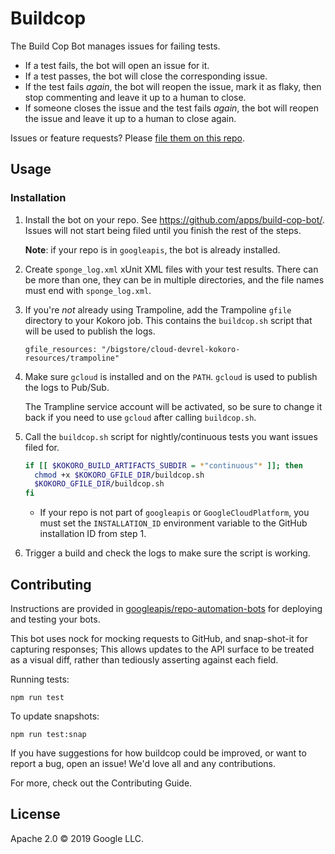 # Buildcop

The Build Cop Bot manages issues for failing tests.

* If a test fails, the bot will open an issue for it.
* If a test passes, the bot will close the corresponding issue.
* If the test fails _again_, the bot will reopen the issue, mark it as flaky, then
  stop commenting and leave it up to a human to close.
* If someone closes the issue and the test fails _again_, the bot will reopen the
  issue and leave it up to a human to close again.

Issues or feature requests? Please
[file them on this repo](https://github.com/googleapis/repo-automation-bots/issues/new).

## Usage

### Installation

1. Install the bot on your repo. See https://github.com/apps/build-cop-bot/.
   Issues will not start being filed until you finish the rest of the steps.

   **Note**: if your repo is in `googleapis`, the bot is already installed.
1. Create `sponge_log.xml` xUnit XML files with your test results. There can be
   more than one, they can be in multiple directories, and the file names must
   end with `sponge_log.xml`.
1. If you're _not_ already using Trampoline, add the Trampoline `gfile`
   directory to your Kokoro job. This contains the `buildcop.sh` script that
   will be used to publish the logs.

   ```
   gfile_resources: "/bigstore/cloud-devrel-kokoro-resources/trampoline"
   ```
1. Make sure `gcloud` is installed and on the `PATH`. `gcloud` is used to
   publish the logs to Pub/Sub.

   The Trampline service account will be activated, so be sure to change it back
   if you need to use `gcloud` after calling `buildcop.sh`.
1. Call the `buildcop.sh` script for nightly/continuous tests you want issues
   filed for.

   ```bash
   if [[ $KOKORO_BUILD_ARTIFACTS_SUBDIR = *"continuous"* ]]; then
     chmod +x $KOKORO_GFILE_DIR/buildcop.sh
     $KOKORO_GFILE_DIR/buildcop.sh
   fi
   ```

   * If your repo is not part of `googleapis` or `GoogleCloudPlatform`, you must
     set the `INSTALLATION_ID` environment variable to the GitHub installation
     ID from step 1.
1. Trigger a build and check the logs to make sure the script is working.

## Contributing

Instructions are provided in [googleapis/repo-automation-bots](https://github.com/googleapis/repo-automation-bots/blob/master/README.md) for deploying and testing your bots.

This bot uses nock for mocking requests to GitHub, and snap-shot-it for capturing responses; This allows updates to the API surface to be treated as a visual diff, rather than tediously asserting against each field.

Running tests:

`npm run test`

To update snapshots:

`npm run test:snap`

If you have suggestions for how buildcop could be improved, or want to report a bug, open an issue! We'd love all and any contributions.

For more, check out the Contributing Guide.

## License

Apache 2.0 © 2019 Google LLC.